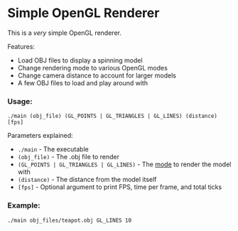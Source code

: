 # Simple OpenGL Renderer

This is a *very* simple OpenGL renderer. 

Features:
- Load OBJ files to display a spinning model
- Change rendering mode to various OpenGL modes
- Change camera distance to account for larger models
- A few OBJ files to load and play around with

### Usage:

`./main (obj_file) (GL_POINTS | GL_TRIANGLES | GL_LINES) (distance) [fps]`

Parameters explained:
- `./main` - The executable
- `(obj_file)` - The .obj file to render
- `(GL_POINTS | GL_TRIANGLES | GL_LINES)` - The [mode](https://en.wikibooks.org/wiki/OpenGL_Programming/GLStart/Tut3) to render the model with
- `(distance)` - The distance from the model itself
- `[fps]` - Optional argument to print FPS, time per frame, and total ticks

### Example:
`./main obj_files/teapot.obj GL_LINES 10`
